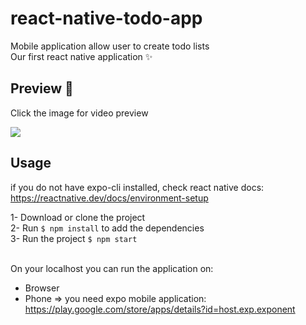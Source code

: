 # react-native-todo-app

Mobile application allow user to create todo lists <br />
Our first react native application ✨

## Preview 🚀

Click the image for video preview

[<img src="https://i.ibb.co/Qvb2GR2/Screenshot-2020-11-12-122823.jpg">](https://res.cloudinary.com/deebb8zh7/video/upload/v1605631139/React_native_mobile_app_ftohyh.mp4
)

## Usage

if you do not have expo-cli installed, check react native docs: https://reactnative.dev/docs/environment-setup

1- Download or clone the project <br />
2- Run `$ npm install` to add the dependencies <br />
3- Run the project `$ npm start` <br /><br />

On your localhost you can run the application on: <br />
- Browser <br /> 
- Phone => you need expo mobile application: https://play.google.com/store/apps/details?id=host.exp.exponent
